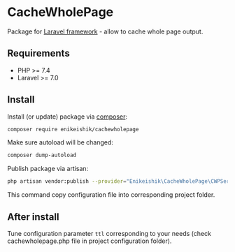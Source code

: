 # CacheWholePage

Package for [Laravel framework](https://laravel.com/) - 
allow to cache whole page output.

## Requirements

*   PHP >= 7.4
*   Laravel >= 7.0

## Install

Install (or update) package via [composer](http://getcomposer.org/):

```bash
composer require enikeishik/cachewholepage
```

Make sure autoload will be changed:

```bash
composer dump-autoload
```

Publish package via artisan:

```bash
php artisan vendor:publish --provider="Enikeishik\CacheWholePage\CWPServiceProvider"
```

This command copy configuration file into corresponding project folder.

## After install

Tune configuration parameter `ttl` corresponding to your needs 
(check cachewholepage.php file in project configuration folder).
